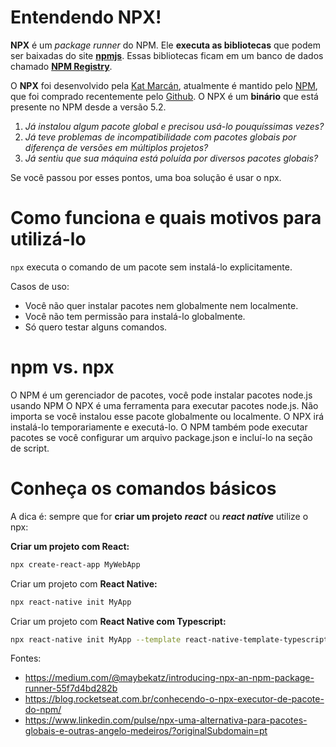 # Entendendo NPX!

**NPX** é um _package runner_ do NPM. Ele **executa as bibliotecas** que podem ser baixadas do site [**npmjs**](https://www.npmjs.com/). Essas bibliotecas ficam em um banco de dados chamado **[NPM Registry](https://docs.npmjs.com/about-the-public-npm-registry)**.

O **NPX** foi desenvolvido pela [Kat Marcán](https://github.com/zkat), atualmente é mantido pelo [NPM](https://github.com/npm/npx), que foi comprado recentemente pelo [Github](https://github.blog/2020-04-15-npm-has-joined-github/). O NPX é um **binário** que está presente no NPM desde a versão 5.2.


1.  _Já instalou algum pacote global e precisou usá-lo pouquíssimas vezes?_
2.  _Já teve problemas de incompatibilidade com pacotes globais por diferença de versões em múltiplos projetos?_
3.  _Já sentiu que sua máquina está poluída por diversos pacotes globais?_

Se você passou por esses pontos, uma boa solução é usar o npx.
# Como funciona e quais motivos para utilizá-lo

`npx`  executa o comando de um pacote sem instalá-lo explicitamente.

Casos de uso:

-   Você não quer instalar pacotes nem globalmente nem localmente.
-   Você não tem permissão para instalá-lo globalmente.
-   Só quero testar alguns comandos.

 # **npm vs. npx**

O NPM é um gerenciador de pacotes, você pode instalar pacotes node.js usando NPM
O NPX é uma ferramenta para executar pacotes node.js.
Não importa se você instalou esse pacote globalmente ou localmente. O NPX irá instalá-lo temporariamente e executá-lo. O NPM também pode executar pacotes se você configurar um arquivo package.json e incluí-lo na seção de script.


# Conheça os comandos básicos

A dica é: sempre que for **criar um projeto**  **_react_** ou **_react native_** utilize o npx:

**Criar um projeto com React:**

```bash
npx create-react-app MyWebApp

```

Criar um projeto com  **React Native:**

```bash
npx react-native init MyApp

```

Criar um projeto com  **React Native com Typescript:**

```bash
npx react-native init MyApp --template react-native-template-typescript
```

Fontes: 
- https://medium.com/@maybekatz/introducing-npx-an-npm-package-runner-55f7d4bd282b
- https://blog.rocketseat.com.br/conhecendo-o-npx-executor-de-pacote-do-npm/
- https://www.linkedin.com/pulse/npx-uma-alternativa-para-pacotes-globais-e-outras-angelo-medeiros/?originalSubdomain=pt